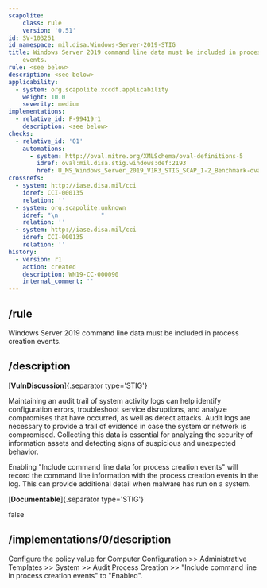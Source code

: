 ```yaml
---
scapolite:
    class: rule
    version: '0.51'
id: SV-103261
id_namespace: mil.disa.Windows-Server-2019-STIG
title: Windows Server 2019 command line data must be included in process creation
    events.
rule: <see below>
description: <see below>
applicability:
  - system: org.scapolite.xccdf.applicability
    weight: 10.0
    severity: medium
implementations:
  - relative_id: F-99419r1
    description: <see below>
checks:
  - relative_id: '01'
    automations:
      - system: http://oval.mitre.org/XMLSchema/oval-definitions-5
        idref: oval:mil.disa.stig.windows:def:2193
        href: U_MS_Windows_Server_2019_V1R3_STIG_SCAP_1-2_Benchmark-oval.xml
crossrefs:
  - system: http://iase.disa.mil/cci
    idref: CCI-000135
    relation: ''
  - system: org.scapolite.unknown
    idref: "\n            "
    relation: ''
  - system: http://iase.disa.mil/cci
    idref: CCI-000135
    relation: ''
history:
  - version: r1
    action: created
    description: WN19-CC-000090
    internal_comment: ''
---
```



## /rule

Windows Server 2019 command line data must be included in process creation events.

## /description

[**VulnDiscussion**]{.separator type='STIG'}

Maintaining an audit trail of system activity logs can help identify configuration errors, troubleshoot service disruptions, and analyze compromises that have occurred, as well as detect attacks. Audit logs are necessary to provide a trail of evidence in case the system or network is compromised. Collecting this data is essential for analyzing the security of information assets and detecting signs of suspicious and unexpected behavior.

Enabling "Include command line data for process creation events" will record the command line information with the process creation events in the log. This can provide additional detail when malware has run on a system.

[**Documentable**]{.separator type='STIG'}

false

## /implementations/0/description

Configure the policy value for Computer Configuration >> Administrative Templates >> System >> Audit Process Creation >> "Include command line in process creation events" to "Enabled".

